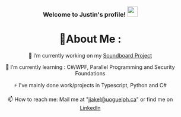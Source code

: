 <h3 align="center">
  Welcome to Justin's profile!
  <img src="https://media.giphy.com/media/hvRJCLFzcasrR4ia7z/giphy.gif" width="28">
</h3>

<div align="center">
  
# 💫About Me :
🔭 I’m currently working on my [Soundboard Project](https://github.com/Justin-Ja/Soundboard)
  
🌱 I’m currently learning : C#/WPF, Parallel Programming and Security Foundations

⚡ I've mainly done work/projects in Typescript, Python and C# 

📫 How to reach me:  Mail me at "jjakel@uoguelph.ca" or find me on [LinkedIn](https://www.linkedin.com/in/justin-jakel/)

</div>
